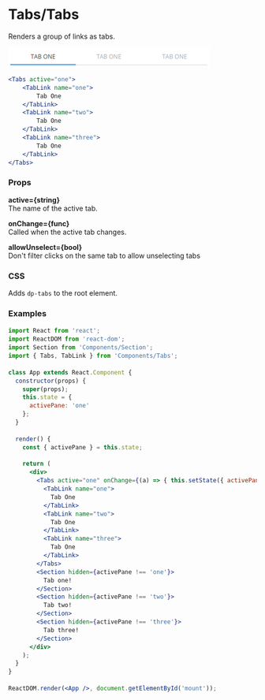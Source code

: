 Tabs/Tabs
=========
Renders a group of links as tabs.

![Tabs example](../../assets/images/tabs-1.png)

```jsx
<Tabs active="one">
    <TabLink name="one">
        Tab One
    </TabLink>
    <TabLink name="two">
        Tab One
    </TabLink>
    <TabLink name="three">
        Tab One
    </TabLink>
</Tabs>
```

### Props

**active={string}**  
The name of the active tab.

**onChange={func}**  
Called when the active tab changes.

**allowUnselect={bool}**  
Don't filter clicks on the same tab to allow unselecting tabs

### CSS
Adds `dp-tabs` to the root element.

### Examples

```jsx
import React from 'react';
import ReactDOM from 'react-dom';
import Section from 'Components/Section';
import { Tabs, TabLink } from 'Components/Tabs';

class App extends React.Component {
  constructor(props) {
    super(props);
    this.state = {
      activePane: 'one'
    };
  }

  render() {
    const { activePane } = this.state;

    return (
      <div>
        <Tabs active="one" onChange={(a) => { this.setState({ activePane: a }); }}>
          <TabLink name="one">
            Tab One
          </TabLink>
          <TabLink name="two">
            Tab One
          </TabLink>
          <TabLink name="three">
            Tab One
          </TabLink>
        </Tabs>
        <Section hidden={activePane !== 'one'}>
          Tab one!
        </Section>
        <Section hidden={activePane !== 'two'}>
          Tab two!
        </Section>
        <Section hidden={activePane !== 'three'}>
          Tab three!
        </Section>
      </div>
    );
  }
}

ReactDOM.render(<App />, document.getElementById('mount'));
```